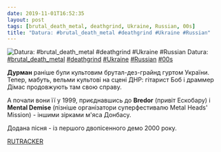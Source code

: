 ```yaml
---
date: 2019-11-01T16:52:35
layout: post
tags: [brutal_death_metal, deathgrind, Ukraine, Russian, 00s]
title: "Datura: #brutal_death_metal #deathgrind #Ukraine #Russian"
---
```

![Datura: #brutal_death_metal #deathgrind #Ukraine #Russian](https://res.cloudinary.com/vast-space-unexplored/image/upload/q_auto,dpr_auto,w_auto/photos/photo_795_01-11-2019_16-52-35.jpg)
Datura: [#brutal_death_metal](/tags/#brutal_death_metal) [#deathgrind](/tags/#deathgrind) [#Ukraine](/tags/#Ukraine) [#Russian](/tags/#Russian) [#00s](/tags/#00s)

**Дурман** раніше були культовим брутал-дез-грайнд гуртом України. Тепер, мабуть, вельми культові на сцені ДНР: гітарист Боб і драммер Дімас продовжують там свою справу.

А почали вони її у 1999, приєднавшись до **Bredor** (привіт Ескобару) і **Mental Demise** (пізніше організатори суперфестивалю Metal Heads&#39; Mission) - іншими зірками м&#39;яса Донбасу.

Додана пісня - із першого двопісенного демо 2000 року.

[RUTRACKER](https://rutracker.org/forum/viewtopic.php?t=4716743)